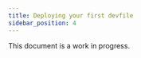 ```yaml
---
title: Deploying your first devfile
sidebar_position: 4
---
```

This document is a work in progress.
